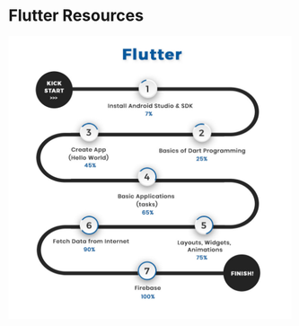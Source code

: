 # Flutter Resources

![RoadMap](https://github.com/IEEE-VBIT-SB/Resources/blob/master/roadmaps/Flutter%20roadmap.jpg?raw=true)
